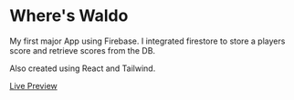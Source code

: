 # Where's Waldo

My first major App using Firebase. I integrated firestore to store a players score and retrieve scores from the DB. 

Also created using React and Tailwind.

[Live Preview](https://where-s-waldo-eece1.web.app)